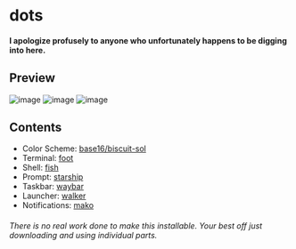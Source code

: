 # dots

#### I apologize profusely to anyone who unfortunately happens to be digging into here.

## Preview
![image](https://0x0.st/KHvn.png)
![image](https://0x0.st/KHv5.png)
![image](https://0x0.st/KHvR.png)

## Contents
- Color Scheme: [base16/biscuit-sol](https://github.com/imbypass/dots/blob/main/.local/share/flavours/base16/schemes/tinted-theming/biscuit-sol-dark-base16.yaml)
- Terminal: [foot](https://github.com/imbypass/dots/tree/main/.config/foot)
- Shell: [fish](https://github.com/imbypass/dots/tree/main/.config/fish)
- Prompt: [starship](https://github.com/imbypass/dots/tree/main/.config/starship.toml)
- Taskbar: [waybar](https://github.com/imbypass/dots/tree/main/.config/waybar)
- Launcher: [walker](https://github.com/imbypass/dots/tree/main/.config/walker)
- Notifications: [mako](https://github.com/imbypass/dots/tree/main/.config/mako)

###### There is no real work done to make this installable. Your best off just downloading and using individual parts.
